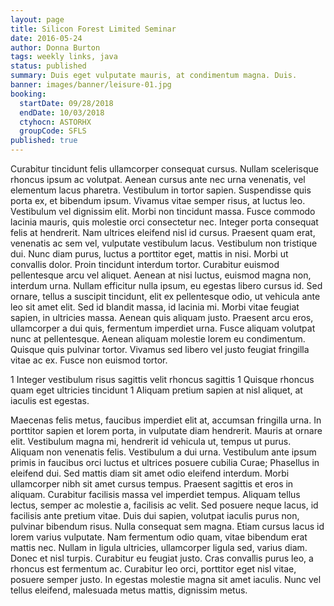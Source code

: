 ```yaml
---
layout: page
title: Silicon Forest Limited Seminar
date: 2016-05-24
author: Donna Burton
tags: weekly links, java
status: published
summary: Duis eget vulputate mauris, at condimentum magna. Duis.
banner: images/banner/leisure-01.jpg
booking:
  startDate: 09/28/2018
  endDate: 10/03/2018
  ctyhocn: ASTORHX
  groupCode: SFLS
published: true
---
```

Curabitur tincidunt felis ullamcorper consequat cursus. Nullam scelerisque rhoncus ipsum ac volutpat. Aenean cursus ante nec urna venenatis, vel elementum lacus pharetra. Vestibulum in tortor sapien. Suspendisse quis porta ex, et bibendum ipsum. Vivamus vitae semper risus, at luctus leo. Vestibulum vel dignissim elit. Morbi non tincidunt massa. Fusce commodo lacinia mauris, quis molestie orci consectetur nec. Integer porta consequat felis at hendrerit. Nam ultrices eleifend nisl id cursus. Praesent quam erat, venenatis ac sem vel, vulputate vestibulum lacus. Vestibulum non tristique dui.
Nunc diam purus, luctus a porttitor eget, mattis in nisi. Morbi ut convallis dolor. Proin tincidunt interdum tortor. Curabitur euismod pellentesque arcu vel aliquet. Aenean at nisi luctus, euismod magna non, interdum urna. Nullam efficitur nulla ipsum, eu egestas libero cursus id. Sed ornare, tellus a suscipit tincidunt, elit ex pellentesque odio, ut vehicula ante leo sit amet elit. Sed id blandit massa, id lacinia mi. Morbi vitae feugiat sapien, in ultricies massa. Aenean quis aliquam justo. Praesent arcu eros, ullamcorper a dui quis, fermentum imperdiet urna. Fusce aliquam volutpat nunc at pellentesque. Aenean aliquam molestie lorem eu condimentum. Quisque quis pulvinar tortor. Vivamus sed libero vel justo feugiat fringilla vitae ac ex. Fusce non euismod tortor.

1 Integer vestibulum risus sagittis velit rhoncus sagittis
1 Quisque rhoncus quam eget ultricies tincidunt
1 Aliquam pretium sapien at nisl aliquet, at iaculis est egestas.

Maecenas felis metus, faucibus imperdiet elit at, accumsan fringilla urna. In porttitor sapien et lorem porta, in vulputate diam hendrerit. Mauris at ornare elit. Vestibulum magna mi, hendrerit id vehicula ut, tempus ut purus. Aliquam non venenatis felis. Vestibulum a dui urna. Vestibulum ante ipsum primis in faucibus orci luctus et ultrices posuere cubilia Curae; Phasellus in eleifend dui. Sed mattis diam sit amet odio eleifend interdum. Morbi ullamcorper nibh sit amet cursus tempus. Praesent sagittis et eros in aliquam. Curabitur facilisis massa vel imperdiet tempus.
Aliquam tellus lectus, semper ac molestie a, facilisis ac velit. Sed posuere neque lacus, id facilisis ante pretium vitae. Duis dui sapien, volutpat iaculis purus non, pulvinar bibendum risus. Nulla consequat sem magna. Etiam cursus lacus id lorem varius vulputate. Nam fermentum odio quam, vitae bibendum erat mattis nec. Nullam in ligula ultricies, ullamcorper ligula sed, varius diam. Donec et nisl turpis. Curabitur eu feugiat justo. Cras convallis purus leo, a rhoncus est fermentum ac. Curabitur leo orci, porttitor eget nisl vitae, posuere semper justo. In egestas molestie magna sit amet iaculis. Nunc vel tellus eleifend, malesuada metus mattis, dignissim metus.
